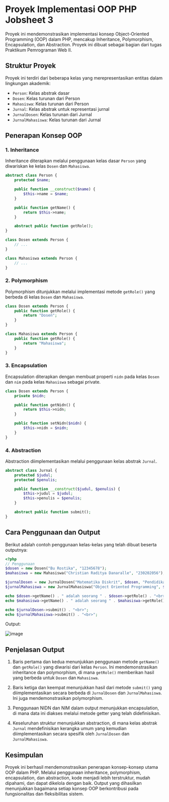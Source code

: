 # Proyek Implementasi OOP PHP Jobsheet 3

Proyek ini mendemonstrasikan implementasi konsep Object-Oriented Programming (OOP) dalam PHP, mencakup Inheritance, Polymorphism, Encapsulation, dan Abstraction. Proyek ini dibuat sebagai bagian dari tugas Praktikum Pemrograman Web II.

## Struktur Proyek

Proyek ini terdiri dari beberapa kelas yang merepresentasikan entitas dalam lingkungan akademik:

- `Person`: Kelas abstrak dasar
- `Dosen`: Kelas turunan dari Person
- `Mahasiswa`: Kelas turunan dari Person
- `Jurnal`: Kelas abstrak untuk representasi jurnal
- `JurnalDosen`: Kelas turunan dari Jurnal
- `JurnalMahasiswa`: Kelas turunan dari Jurnal

## Penerapan Konsep OOP

### 1. Inheritance

Inheritance diterapkan melalui penggunaan kelas dasar `Person` yang diwariskan ke kelas `Dosen` dan `Mahasiswa`.

```php
abstract class Person {
    protected $name;

    public function __construct($name) {
        $this->name = $name;
    }

    public function getName() {
        return $this->name;
    }

    abstract public function getRole();
}

class Dosen extends Person {
    // ...
}

class Mahasiswa extends Person {
    // ...
}
```

### 2. Polymorphism

Polymorphism ditunjukkan melalui implementasi metode `getRole()` yang berbeda di kelas `Dosen` dan `Mahasiswa`.

```php
class Dosen extends Person {
    public function getRole() {
        return "Dosen";
    }
}

class Mahasiswa extends Person {
    public function getRole() {
        return "Mahasiswa";
    }
}
```

### 3. Encapsulation

Encapsulation diterapkan dengan membuat properti `nidn` pada kelas `Dosen` dan `nim` pada kelas `Mahasiswa` sebagai private.

```php
class Dosen extends Person {
    private $nidn;

    public function getNidn() {
        return $this->nidn;
    }

    public function setNidn($nidn) {
        $this->nidn = $nidn;
    }
}
```

### 4. Abstraction

Abstraction diimplementasikan melalui penggunaan kelas abstrak `Jurnal`.

```php
abstract class Jurnal {
    protected $judul;
    protected $penulis;

    public function __construct($judul, $penulis) {
        $this->judul = $judul;
        $this->penulis = $penulis;
    }

    abstract public function submit();
}
```

## Cara Penggunaan dan Output

Berikut adalah contoh penggunaan kelas-kelas yang telah dibuat beserta outputnya:

```php
<?php
// Penggunaan
$dosen = new Dosen("Bu Rostika", "12345678");
$mahasiswa = new Mahasiswa("Christian Raditya Danaralle", "230202056");

$jurnalDosen = new JurnalDosen("Matematika Diskrit", $dosen, "Pendidikan");
$jurnalMahasiswa = new JurnalMahasiswa("Object Oriented Programming", $mahasiswa, "Teknik Informatika");

echo $dosen->getName() . " adalah seorang " . $dosen->getRole() . "<br>";
echo $mahasiswa->getName() . " adalah seorang " . $mahasiswa->getRole() . "<br>";

echo $jurnalDosen->submit() . "<br>";
echo $jurnalMahasiswa->submit() . "<br>";
```

Output:

![image](https://github.com/user-attachments/assets/4a1d2523-f524-4be4-bf6e-8dc8e80b03a9)


## Penjelasan Output

1. Baris pertama dan kedua menunjukkan penggunaan metode `getName()` dan `getRole()` yang diwarisi dari kelas `Person`. Ini mendemonstrasikan inheritance dan polymorphism, di mana `getRole()` memberikan hasil yang berbeda untuk `Dosen` dan `Mahasiswa`.

2. Baris ketiga dan keempat menunjukkan hasil dari metode `submit()` yang diimplementasikan secara berbeda di `JurnalDosen` dan `JurnalMahasiswa`. Ini juga mendemonstrasikan polymorphism.

3. Penggunaan NIDN dan NIM dalam output menunjukkan encapsulation, di mana data ini diakses melalui metode getter yang telah didefinisikan.

4. Keseluruhan struktur menunjukkan abstraction, di mana kelas abstrak `Jurnal` mendefinisikan kerangka umum yang kemudian diimplementasikan secara spesifik oleh `JurnalDosen` dan `JurnalMahasiswa`.

## Kesimpulan

Proyek ini berhasil mendemonstrasikan penerapan konsep-konsep utama OOP dalam PHP. Melalui penggunaan inheritance, polymorphism, encapsulation, dan abstraction, kode menjadi lebih terstruktur, mudah dipahami, dan dapat dikelola dengan baik. Output yang dihasilkan menunjukkan bagaimana setiap konsep OOP berkontribusi pada fungsionalitas dan fleksibilitas sistem.

